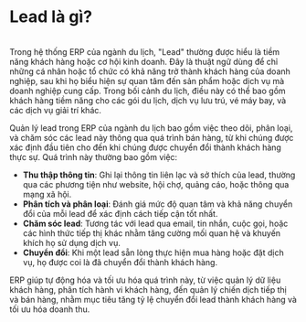 # Lead là gì?

\
Trong hệ thống ERP của ngành du lịch, "Lead" thường được hiểu là tiềm năng khách hàng hoặc cơ hội kinh doanh. Đây là thuật ngữ dùng để chỉ những cá nhân hoặc tổ chức có khả năng trở thành khách hàng của doanh nghiệp, sau khi họ biểu hiện sự quan tâm đến sản phẩm hoặc dịch vụ mà doanh nghiệp cung cấp. Trong bối cảnh du lịch, điều này có thể bao gồm khách hàng tiềm năng cho các gói du lịch, dịch vụ lưu trú, vé máy bay, và các dịch vụ giải trí khác.

Quản lý lead trong ERP của ngành du lịch bao gồm việc theo dõi, phân loại, và chăm sóc các lead này thông qua quá trình bán hàng, từ khi chúng được xác định đầu tiên cho đến khi chúng được chuyển đổi thành khách hàng thực sự. Quá trình này thường bao gồm việc:

* **Thu thập thông tin**: Ghi lại thông tin liên lạc và sở thích của lead, thường qua các phương tiện như website, hội chợ, quảng cáo, hoặc thông qua mạng xã hội.
* **Phân tích và phân loại**: Đánh giá mức độ quan tâm và khả năng chuyển đổi của mỗi lead để xác định cách tiếp cận tốt nhất.
* **Chăm sóc lead**: Tương tác với lead qua email, tin nhắn, cuộc gọi, hoặc các hình thức tiếp thị khác nhằm tăng cường mối quan hệ và khuyến khích họ sử dụng dịch vụ.
* **Chuyển đổi**: Khi một lead sẵn lòng thực hiện mua hàng hoặc đặt dịch vụ, họ được coi là đã chuyển đổi thành khách hàng.

ERP giúp tự động hóa và tối ưu hóa quá trình này, từ việc quản lý dữ liệu khách hàng, phân tích hành vi khách hàng, đến quản lý chiến dịch tiếp thị và bán hàng, nhằm mục tiêu tăng tỷ lệ chuyển đổi lead thành khách hàng và tối ưu hóa doanh thu.



#### &#x20;<a href="#quy-trinh-xu-ly-lead" id="quy-trinh-xu-ly-lead"></a>
